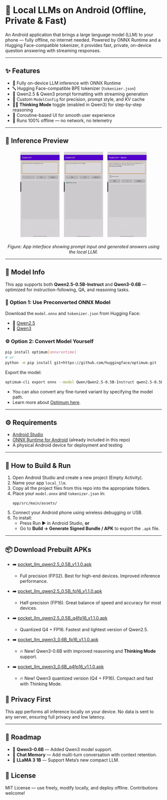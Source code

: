 # 🤖 Local LLMs on Android (Offline, Private & Fast)

An Android application that brings a large language model (LLM) to your phone — fully offline, no internet needed. Powered by ONNX Runtime and a Hugging Face-compatible tokenizer, it provides fast, private, on-device question answering with streaming responses.

---

## ✨ Features

- 📱 Fully on-device LLM inference with ONNX Runtime  
- 🔤 Hugging Face-compatible BPE tokenizer (`tokenizer.json`)  
- 🧠 Qwen2.5 & Qwen3 prompt formatting with streaming generation  
- 🧩 Custom `ModelConfig` for precision, prompt style, and KV cache  
- 🧘‍♂️ **Thinking Mode** toggle (enabled in Qwen3) for step-by-step reasoning  
- 🚀 Coroutine-based UI for smooth user experience  
- 🔐 Runs 100% offline — no network, no telemetry  

---

## 📸 Inference Preview

<p align="center">
  <img src="data/Demo.gif" alt="Model Output 2" width="25%" style="margin: 1%"/>
  <img src="data/Demo2.gif" alt="Input Prompt" width="25%" style="margin: 1%"/>
  <img src="data/Qwen3demo.gif" alt="Input Prompt" width="25%" style="margin: 1%"/>
</p>

<p align="center">
  <em>Figure: App interface showing prompt input and generated answers using the local LLM.</em>
</p>

---

## 🧠 Model Info

This app supports both **Qwen2.5-0.5B-Instruct** and **Qwen3-0.6B** — optimized for instruction-following, QA, and reasoning tasks.

### 🔁 Option 1: Use Preconverted ONNX Model

Download the `model.onnx` and `tokenizer.json` from Hugging Face:

- 🔹 [Qwen2.5](https://huggingface.co/onnx-community/Qwen2.5-0.5B-Instruct)  
- 🔹 [Qwen3](https://huggingface.co/onnx-community/Qwen3-0.6B-ONNX)  

### ⚙️ Option 2: Convert Model Yourself

```bash
pip install optimum[onnxruntime]
# or
python -m pip install git+https://github.com/huggingface/optimum.git
```

Export the model:

```bash
optimum-cli export onnx --model Qwen/Qwen2.5-0.5B-Instruct qwen2.5-0.5B-onnx/
```

- You can also convert any fine-tuned variant by specifying the model path.
- Learn more about [Optimum here](https://huggingface.co/docs/optimum/main/en/index).

---

## ⚙️ Requirements

- [Android Studio](https://developer.android.com/studio)
- [ONNX Runtime for Android](https://github.com/microsoft/onnxruntime-genai/releases) (already included in this repo)
- A physical Android device for deployment and testing

---

## 📲 How to Build & Run

1. Open Android Studio and create a new project (Empty Activity).
2. Name your app `local_llm`.
3. Copy all the project files from this repo into the appropriate folders.
4. Place your `model.onnx` and `tokenizer.json` in:
   ```
   app/src/main/assets/
   ```
5. Connect your Android phone using wireless debugging or USB.
6. To install:
   - Press Run ▶️ in Android Studio, **or**
   - Go to **Build → Generate Signed Bundle / APK** to export the `.apk` file.

---

## 📦 Download Prebuilt APKs

- ➡️ [pocket_llm_qwen2.5_0.5B_v1.1.0.apk](https://github.com/dineshsoudagar/local-llms-on-android/releases/download/v1.1.0/pocket_llm_qwen2.5_0.5B_v1.1.0.apk)  
  - Full precision (FP32). Best for high-end devices. Improved inference performance.

- ➡️ [pocket_llm_qwen2.5_0.5B_fp16_v1.1.0.apk](https://github.com/dineshsoudagar/local-llms-on-android/releases/download/v1.1.0/pocket_llm_qwen2.5_0.5B_fp16_v1.1.0.apk)  
  - Half-precision (FP16). Great balance of speed and accuracy for most devices.

- ➡️ [pocket_llm_qwen2.5_0.5B_q4fp16_v1.1.0.apk](https://github.com/dineshsoudagar/local-llms-on-android/releases/download/v1.1.0/pocket_llm_qwen2.5_0.5B_q4fp16_v1.1.0.apk)  
  - Quantized Q4 + FP16. Fastest and lightest version of Qwen2.5.

- ➡️ [pocket_llm_qwen3_0.6B_fp16_v1.1.0.apk](https://github.com/dineshsoudagar/local-llms-on-android/releases/download/v1.1.0/pocket_llm_qwen3_0.6B_fp16_v1.1.0.apk)  
  - 🔥 New! Qwen3-0.6B with improved reasoning and **Thinking Mode** support.

- ➡️ [pocket_llm_qwen3_0.6B_q4fp16_v1.1.0.apk](https://github.com/dineshsoudagar/local-llms-on-android/releases/download/v1.1.0/pocket_llm_qwen3_0.6B_q4fp16_v1.1.0.apk)  
  - 🔥 New! Qwen3 quantized version (Q4 + FP16). Compact and fast with Thinking Mode.

## 🔐 Privacy First

This app performs all inference locally on your device. No data is sent to any server, ensuring full privacy and low latency.

---

## 🔮 Roadmap

- 🧠 **Qwen3-0.6B** — Added Qwen3 model support.
- 🔁 **Chat Memory** — Add multi-turn conversation with context retention.
- 🦙 **LLaMA 3 1B** — Support Meta’s new compact LLM.

## 📄 License

MIT License — use freely, modify locally, and deploy offline. Contributions welcome!
